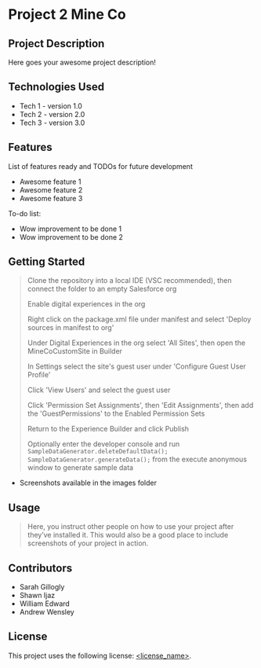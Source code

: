 # Project 2 Mine Co

## Project Description

Here goes your awesome project description!

## Technologies Used

* Tech 1 - version 1.0
* Tech 2 - version 2.0
* Tech 3 - version 3.0

## Features

List of features ready and TODOs for future development
* Awesome feature 1
* Awesome feature 2
* Awesome feature 3

To-do list:
* Wow improvement to be done 1
* Wow improvement to be done 2

## Getting Started
   
> Clone the repository into a local IDE (VSC recommended), then connect the folder to an empty Salesforce org
> 
> Enable digital experiences in the org
> 
> Right click on the package.xml file under manifest and select 'Deploy sources in manifest to org'
> 
> Under Digital Experiences in the org select 'All Sites', then open the MineCoCustomSite in Builder
> 
> In Settings select the site's guest user under 'Configure Guest User Profile'
> 
> Click 'View Users' and select the guest user
> 
> Click 'Permission Set Assignments', then 'Edit Assignments', then add the 'GuestPermissions' to the Enabled Permission Sets
> 
> Return to the Experience Builder and click Publish
> 
> Optionally enter the developer console and run `SampleDataGenerator.deleteDefaultData(); SampleDataGenerator.generateData();` from the execute anonymous window to generate sample data

* Screenshots available in the images folder

## Usage

> Here, you instruct other people on how to use your project after they’ve installed it. This would also be a good place to include screenshots of your project in action.

## Contributors

* Sarah Gillogly
* Shawn Ijaz
* William Edward
* Andrew Wensley

## License

This project uses the following license: [<license_name>](<link>).
